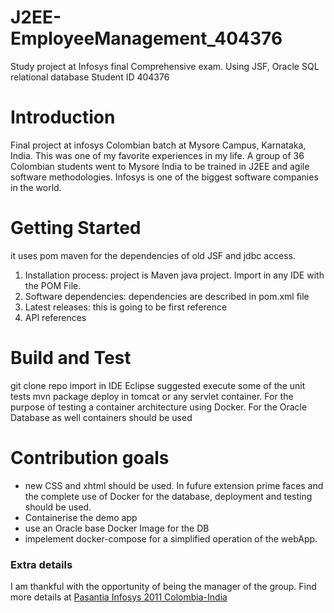 # J2EE-EmployeeManagement_404376
Study project at Infosys final Comprehensive exam. Using JSF, Oracle SQL relational database
Student ID 404376

# Introduction
Final project at infosys Colombian batch at Mysore Campus, Karnataka, India.
This was one of my favorite experiences in my life.
A group of 36 Colombian students went to Mysore India to be trained in J2EE and agile software methodologies.
Infosys is one of the biggest software companies in the world.

# Getting Started
it uses pom maven for the dependencies of old JSF and jdbc access.
1.	Installation process: project is Maven java project. Import in any IDE with the POM File.
2.	Software dependencies: dependencies are described in pom.xml file
3.	Latest releases: this is going to be first reference
4.	API references

# Build and Test
git clone repo
import in IDE Eclipse suggested
execute some of the unit tests
mvn package
deploy in tomcat or any servlet container.
For the purpose of testing a container architecture using Docker. For the Oracle Database as well containers should be used

# Contribution goals
- new CSS and xhtml should be used. In fufure extension prime faces and the complete use of Docker for the database, deployment and testing should be used.
- Containerise the demo app
- use an Oracle base Docker Image for the DB
- impelement docker-compose for a simplified operation of the webApp.

### Extra details
I am thankful with the opportunity of being the manager of the group. Find more details at [Pasantia Infosys 2011 Colombia-India](https://www.facebook.com/groups/pasantiainfosys2011)
